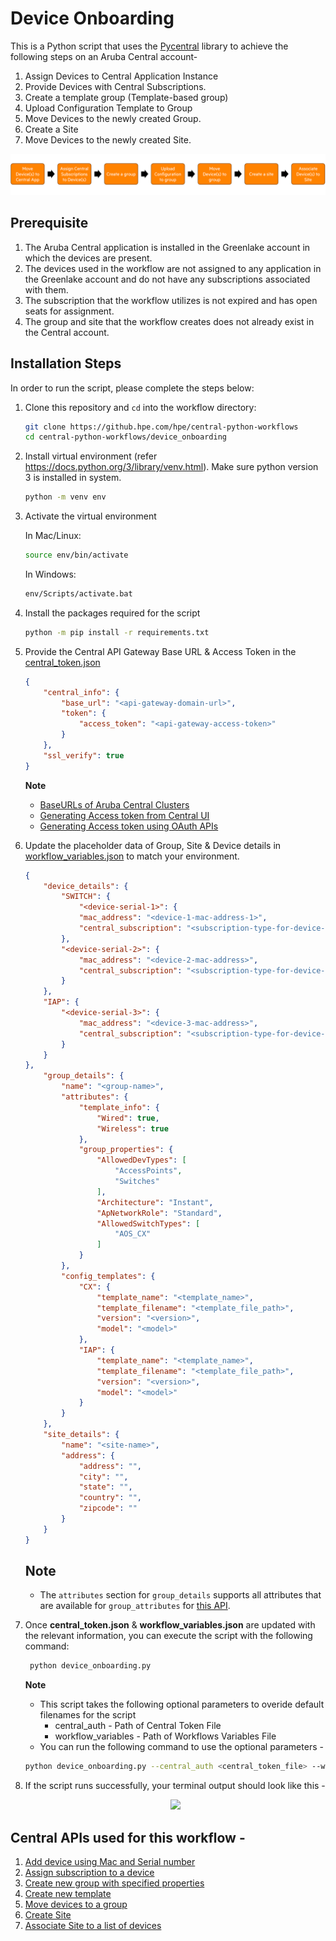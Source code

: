 # Device Onboarding
This is a Python script that uses the [Pycentral](https://pypi.org/project/pycentral/) library to achieve the following steps on an Aruba Central account- 
1. Assign Devices to Central Application Instance
2. Provide Devices with Central Subscriptions.
3. Create a template group (Template-based group)
4. Upload Configuration Template to Group
5. Move Devices to the newly created Group.
6. Create a Site
7. Move Devices to the newly created Site.

![Demo Workflow](media/workflow_overview.png)

## Prerequisite
1. The Aruba Central application is installed in the Greenlake account in which the devices are present.
2. The devices used in the workflow are not assigned to any application in the Greenlake account and do not have any subscriptions associated with them.
3. The subscription that the workflow utilizes is not expired and has open seats for assignment.
4. The group and site that the workflow creates does not already exist in the Central account.

## Installation Steps
In order to run the script, please complete the steps below:
1. Clone this repository and `cd` into the workflow directory:
    ```bash
    git clone https://github.hpe.com/hpe/central-python-workflows
    cd central-python-workflows/device_onboarding
    ```
   
2. Install virtual environment (refer https://docs.python.org/3/library/venv.html). Make sure python version 3 is installed in system.
    ```bash
    python -m venv env
    ```

3. Activate the virtual environment

    In Mac/Linux:
    ```bash
    source env/bin/activate
    ```
    In Windows:
    ```bash
    env/Scripts/activate.bat
    ```
4. Install the packages required for the script
    ```bash
    python -m pip install -r requirements.txt
    ```
5. Provide the Central API Gateway Base URL & Access Token in the [central_token.json](central_token.json)
    ```json
    {
        "central_info": {
            "base_url": "<api-gateway-domain-url>",
            "token": {
                "access_token": "<api-gateway-access-token>"
            }
        },
        "ssl_verify": true
    }
    ```
    **Note**
   - [BaseURLs of Aruba Central Clusters](https://developer.arubanetworks.com/aruba-central/docs/api-oauth-access-token#table-domain-urls-for-api-gateway-access)
   - [Generating Access token from Central UI](https://developer.arubanetworks.com/aruba-central/docs/api-gateway-creating-application-token)
   - [Generating Access token using OAuth APIs](https://developer.arubanetworks.com/aruba-central/docs/api-oauth-access-token)
6. Update the placeholder data of Group, Site & Device details in [workflow_variables.json](workflow_variables.json) to match your environment. 
    ```json
    {
        "device_details": {
            "SWITCH": {
                "<device-serial-1>": {
                "mac_address": "<device-1-mac-address-1>",
                "central_subscription": "<subscription-type-for-device-1>"
            },
            "<device-serial-2>": {
                "mac_address": "<device-2-mac-address>",
                "central_subscription": "<subscription-type-for-device-2>"
            }
        },
        "IAP": {
            "<device-serial-3>": {
                "mac_address": "<device-3-mac-address>",
                "central_subscription": "<subscription-type-for-device-2>"
            }
        }
    },
        "group_details": {
            "name": "<group-name>",
            "attributes": {
                "template_info": {
                    "Wired": true,
                    "Wireless": true
                },
                "group_properties": {
                    "AllowedDevTypes": [
                        "AccessPoints",
                        "Switches"
                    ],
                    "Architecture": "Instant",
                    "ApNetworkRole": "Standard",
                    "AllowedSwitchTypes": [
                        "AOS_CX"
                    ]
                }
            },
            "config_templates": {
                "CX": {
                    "template_name": "<template_name>",
                    "template_filename": "<template_file_path>",
                    "version": "<version>",
                    "model": "<model>"
                },
                "IAP": {
                    "template_name": "<template_name>",
                    "template_filename": "<template_file_path>",
                    "version": "<version>",
                    "model": "<model>"
                }
            }
        },
        "site_details": {
            "name": "<site-name>",
            "address": {
                "address": "",
                "city": "",
                "state": "",
                "country": "",
                "zipcode": ""
            }
        }
    }
    ```
    **Note**
      - 
      - The `attributes` section for `group_details` supports all attributes that are available for `group_attributes` for [this API](https://developer.arubanetworks.com/aruba-central/reference/apigroupscreate_group_v3).
7. Once **central_token.json** & **workflow_variables.json** are updated with the relevant information, you can execute the script with the following command:
   ```bash
    python device_onboarding.py
    ```
    **Note**  
    - This script takes the following optional parameters to overide default filenames for the script
      - central_auth - Path of Central Token File
      - workflow_variables - Path of Workflows Variables File  
    - You can run the following command to use the optional parameters -
     ```bash
    python device_onboarding.py --central_auth <central_token_file> --workflow_variables <workflow_variables_file>
    ```
8. If the script runs successfully, your terminal output should look like this -
    <p align="center">
        <img src="media/script_terminal_output.gif"/>
    </p>

## Central APIs used for this workflow - 
1. [Add device using Mac and Serial number](https://developer.arubanetworks.com/aruba-central/reference/acp_servicenb_apiapidevice_inventoryadd_device)
2. [Assign subscription to a device](https://developer.arubanetworks.com/aruba-central/reference/acp_servicelicensewebviewsadmin_licenseapigw_assign_licenses-1)
3. [Create new group with specified properties](https://developer.arubanetworks.com/aruba-central/reference/apigroupscreate_group_v3)
4. [Create new template](https://developer.arubanetworks.com/aruba-central/reference/apitemplatescreate_template)
5. [Move devices to a group](https://developer.arubanetworks.com/aruba-central/reference/apigroupsmove_devices)
6. [Create Site](https://developer.arubanetworks.com/aruba-central/reference/sitesexternal_controllercreate_site)
7. [Associate Site to a list of devices](https://developer.arubanetworks.com/aruba-central/reference/sitesexternal_controllerassign_site_to_devices)
